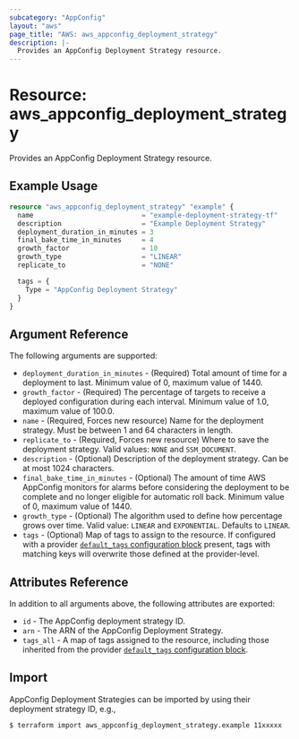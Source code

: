 ```yaml
---
subcategory: "AppConfig"
layout: "aws"
page_title: "AWS: aws_appconfig_deployment_strategy"
description: |-
  Provides an AppConfig Deployment Strategy resource.
---
```


# Resource: aws_appconfig_deployment_strategy

Provides an AppConfig Deployment Strategy resource.

## Example Usage

```terraform
resource "aws_appconfig_deployment_strategy" "example" {
  name                           = "example-deployment-strategy-tf"
  description                    = "Example Deployment Strategy"
  deployment_duration_in_minutes = 3
  final_bake_time_in_minutes     = 4
  growth_factor                  = 10
  growth_type                    = "LINEAR"
  replicate_to                   = "NONE"

  tags = {
    Type = "AppConfig Deployment Strategy"
  }
}
```

## Argument Reference

The following arguments are supported:

* `deployment_duration_in_minutes` - (Required) Total amount of time for a deployment to last. Minimum value of 0, maximum value of 1440.
* `growth_factor` - (Required) The percentage of targets to receive a deployed configuration during each interval. Minimum value of 1.0, maximum value of 100.0.
* `name` - (Required, Forces new resource) Name for the deployment strategy. Must be between 1 and 64 characters in length.
* `replicate_to` - (Required, Forces new resource) Where to save the deployment strategy. Valid values: `NONE` and `SSM_DOCUMENT`.
* `description` - (Optional) Description of the deployment strategy. Can be at most 1024 characters.
* `final_bake_time_in_minutes` - (Optional) The amount of time AWS AppConfig monitors for alarms before considering the deployment to be complete and no longer eligible for automatic roll back. Minimum value of 0, maximum value of 1440.
* `growth_type` - (Optional) The algorithm used to define how percentage grows over time. Valid value: `LINEAR` and `EXPONENTIAL`. Defaults to `LINEAR`.
* `tags` - (Optional) Map of tags to assign to the resource. If configured with a provider [`default_tags` configuration block](https://registry.terraform.io/providers/hashicorp/aws/latest/docs#default_tags-configuration-block) present, tags with matching keys will overwrite those defined at the provider-level.

## Attributes Reference

In addition to all arguments above, the following attributes are exported:

* `id` - The AppConfig deployment strategy ID.
* `arn` - The ARN of the AppConfig Deployment Strategy.
* `tags_all` - A map of tags assigned to the resource, including those inherited from the provider [`default_tags` configuration block](https://registry.terraform.io/providers/hashicorp/aws/latest/docs#default_tags-configuration-block).

## Import

AppConfig Deployment Strategies can be imported by using their deployment strategy ID, e.g.,

```
$ terraform import aws_appconfig_deployment_strategy.example 11xxxxx
```
